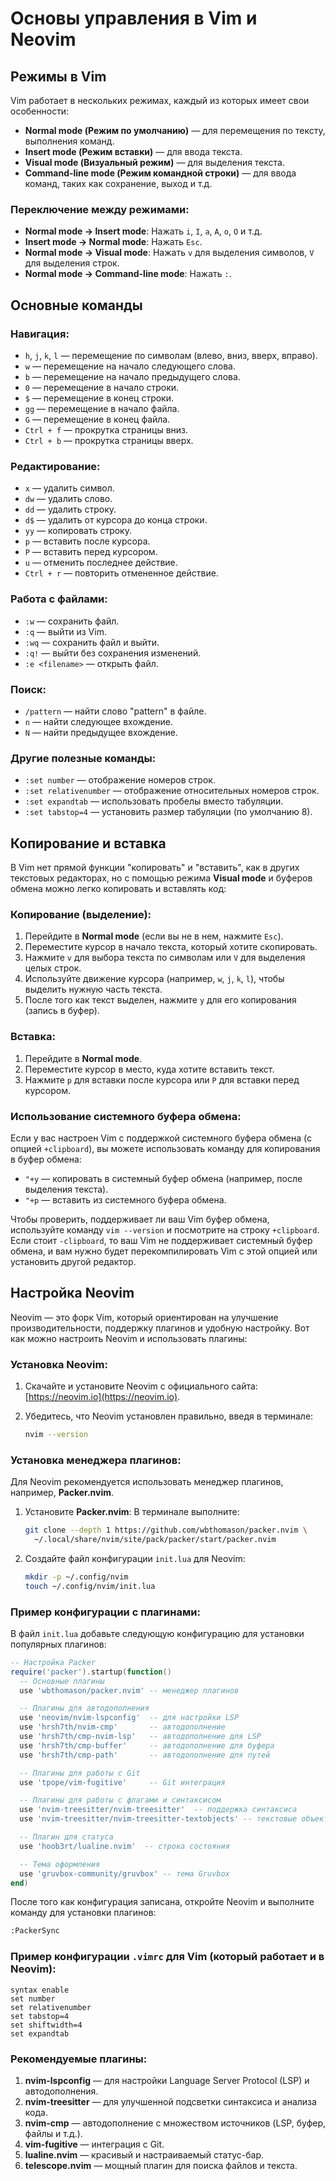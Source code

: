 # Основы управления в Vim и Neovim

## Режимы в Vim
Vim работает в нескольких режимах, каждый из которых имеет свои особенности:

- **Normal mode (Режим по умолчанию)** — для перемещения по тексту, выполнения команд.
- **Insert mode (Режим вставки)** — для ввода текста.
- **Visual mode (Визуальный режим)** — для выделения текста.
- **Command-line mode (Режим командной строки)** — для ввода команд, таких как сохранение, выход и т.д.

### Переключение между режимами:
- **Normal mode → Insert mode**: Нажать `i`, `I`, `a`, `A`, `o`, `O` и т.д.
- **Insert mode → Normal mode**: Нажать `Esc`.
- **Normal mode → Visual mode**: Нажать `v` для выделения символов, `V` для выделения строк.
- **Normal mode → Command-line mode**: Нажать `:`.

## Основные команды

### Навигация:
- `h`, `j`, `k`, `l` — перемещение по символам (влево, вниз, вверх, вправо).
- `w` — перемещение на начало следующего слова.
- `b` — перемещение на начало предыдущего слова.
- `0` — перемещение в начало строки.
- `$` — перемещение в конец строки.
- `gg` — перемещение в начало файла.
- `G` — перемещение в конец файла.
- `Ctrl + f` — прокрутка страницы вниз.
- `Ctrl + b` — прокрутка страницы вверх.

### Редактирование:
- `x` — удалить символ.
- `dw` — удалить слово.
- `dd` — удалить строку.
- `d$` — удалить от курсора до конца строки.
- `yy` — копировать строку.
- `p` — вставить после курсора.
- `P` — вставить перед курсором.
- `u` — отменить последнее действие.
- `Ctrl + r` — повторить отмененное действие.

### Работа с файлами:
- `:w` — сохранить файл.
- `:q` — выйти из Vim.
- `:wq` — сохранить файл и выйти.
- `:q!` — выйти без сохранения изменений.
- `:e <filename>` — открыть файл.

### Поиск:
- `/pattern` — найти слово "pattern" в файле.
- `n` — найти следующее вхождение.
- `N` — найти предыдущее вхождение.

### Другие полезные команды:
- `:set number` — отображение номеров строк.
- `:set relativenumber` — отображение относительных номеров строк.
- `:set expandtab` — использовать пробелы вместо табуляции.
- `:set tabstop=4` — установить размер табуляции (по умолчанию 8).

## Копирование и вставка

В Vim нет прямой функции "копировать" и "вставить", как в других текстовых редакторах, но с помощью режима **Visual mode** и буферов обмена можно легко копировать и вставлять код:

### Копирование (выделение):
1. Перейдите в **Normal mode** (если вы не в нем, нажмите `Esc`).
2. Переместите курсор в начало текста, который хотите скопировать.
3. Нажмите `v` для выбора текста по символам или `V` для выделения целых строк.
4. Используйте движение курсора (например, `w`, `j`, `k`, `l`), чтобы выделить нужную часть текста.
5. После того как текст выделен, нажмите `y` для его копирования (запись в буфер).

### Вставка:
1. Перейдите в **Normal mode**.
2. Переместите курсор в место, куда хотите вставить текст.
3. Нажмите `p` для вставки после курсора или `P` для вставки перед курсором.

### Использование системного буфера обмена:
Если у вас настроен Vim с поддержкой системного буфера обмена (с опцией `+clipboard`), вы можете использовать команду для копирования в буфер обмена:

- `"+y` — копировать в системный буфер обмена (например, после выделения текста).
- `"+p` — вставить из системного буфера обмена.

Чтобы проверить, поддерживает ли ваш Vim буфер обмена, используйте команду `vim --version` и посмотрите на строку `+clipboard`. Если стоит `-clipboard`, то ваш Vim не поддерживает системный буфер обмена, и вам нужно будет перекомпилировать Vim с этой опцией или установить другой редактор.

## Настройка Neovim

Neovim — это форк Vim, который ориентирован на улучшение производительности, поддержку плагинов и удобную настройку. Вот как можно настроить Neovim и использовать плагины:

### Установка Neovim:
1. Скачайте и установите Neovim с официального сайта: [https://neovim.io](https://neovim.io).

2. Убедитесь, что Neovim установлен правильно, введя в терминале:
   ```bash
   nvim --version
   ```

### Установка менеджера плагинов:
Для Neovim рекомендуется использовать менеджер плагинов, например, **Packer.nvim**.

1. Установите **Packer.nvim**:
   В терминале выполните:
   ```bash
   git clone --depth 1 https://github.com/wbthomason/packer.nvim \
     ~/.local/share/nvim/site/pack/packer/start/packer.nvim
   ```

2. Создайте файл конфигурации `init.lua` для Neovim:
   ```bash
   mkdir -p ~/.config/nvim
   touch ~/.config/nvim/init.lua
   ```

### Пример конфигурации с плагинами:
В файл `init.lua` добавьте следующую конфигурацию для установки популярных плагинов:

```lua
-- Настройка Packer
require('packer').startup(function()
  -- Основные плагины
  use 'wbthomason/packer.nvim' -- менеджер плагинов

  -- Плагины для автодополнения
  use 'neovim/nvim-lspconfig'  -- для настройки LSP
  use 'hrsh7th/nvim-cmp'       -- автодополнение
  use 'hrsh7th/cmp-nvim-lsp'   -- автодополнение для LSP
  use 'hrsh7th/cmp-buffer'     -- автодополнение для буфера
  use 'hrsh7th/cmp-path'       -- автодополнение для путей

  -- Плагины для работы с Git
  use 'tpope/vim-fugitive'     -- Git интеграция

  -- Плагины для работы с флагами и синтаксисом
  use 'nvim-treesitter/nvim-treesitter'  -- поддержка синтаксиса
  use 'nvim-treesitter/nvim-treesitter-textobjects' -- текстовые объекты

  -- Плагин для статуса
  use 'hoob3rt/lualine.nvim'  -- строка состояния

  -- Тема оформления
  use 'gruvbox-community/gruvbox' -- тема Gruvbox
end)
```

После того как конфигурация записана, откройте Neovim и выполните команду для установки плагинов:
```bash
:PackerSync
```

### Пример конфигурации `.vimrc` для Vim (который работает и в Neovim):

```vim
syntax enable
set number
set relativenumber
set tabstop=4
set shiftwidth=4
set expandtab
```

### Рекомендуемые плагины:

1. **nvim-lspconfig** — для настройки Language Server Protocol (LSP) и автодополнения.
2. **nvim-treesitter** — для улучшенной подсветки синтаксиса и анализа кода.
3. **nvim-cmp** — автодополнение с множеством источников (LSP, буфер, файлы и т.д.).
4. **vim-fugitive** — интеграция с Git.
5. **lualine.nvim** — красивый и настраиваемый статус-бар.
6. **telescope.nvim** — мощный плагин для поиска файлов и текста.

